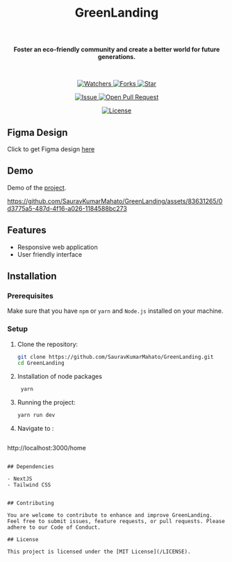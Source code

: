 # <p align="center">GreenLanding</p>

<br/>
<p align="center">
    <strong>Foster an eco-friendly community and create a better world for future generations.</strong>
</p>
<br/>

<p align="center">
    <p align="center">
        <a href="https://github.com/SauravKumarMahato/GreenLanding" target="blank">
            <img src="https://img.shields.io/github/watchers/SauravKumarMahato/GreenLanding?style=for-the-badge&logo=appveyor" alt="Watchers"/>
        </a>
        <a href="https://github.com/SauravKumarMahato/GreenLanding/fork" target="blank">
            <img src="https://img.shields.io/github/forks/SauravKumarMahato/GreenLanding?style=for-the-badge&logo=appveyor" alt="Forks"/>
        </a>
        <a href="https://github.com/SauravKumarMahato/GreenLanding/stargazers" target="blank">
            <img src="https://img.shields.io/github/stars/SauravKumarMahato/GreenLanding?style=for-the-badge&logo=appveyor" alt="Star"/>
        </a>
    </p>
    <p align="center">
        <a href="https://github.com/SauravKumarMahato/GreenLanding/issues" target="blank">
            <img src="https://img.shields.io/github/issues/SauravKumarMahato/GreenLanding.svg?style=for-the-badge&logo=appveyor" alt="Issue"/>
        </a>
        <a href="https://github.com/SauravKumarMahato/GreenLanding/pulls" target="blank">
            <img src="https://img.shields.io/github/issues-pr/SauravKumarMahato/GreenLanding.svg?style=for-the-badge&logo=appveyor" alt="Open Pull Request"/>
        </a>
    </p>
    <p align="center">
        <a href="https://github.com/SusheelThapa/Trendeo/blob/master/LICENSE" target="blank">
            <img src="https://img.shields.io/github/license/SauravKumarMahato/GreenLanding?style=for-the-badge&logo=appveyor" alt="License" />
        </a>
    </p>
</p>

## Figma Design

Click to get Figma design [here](https://www.figma.com/design/Hl0uI7MqdoUpwYXppOc92p/Untitled?node-id=0-1&t=uGb1T9B1DqPJRaMY-1)

## Demo

Demo of the [project]().

https://github.com/SauravKumarMahato/GreenLanding/assets/83631265/0d3775a5-487d-4f16-a026-1184588bc273



## Features 
- Responsive web application
- User friendly interface

## Installation

### Prerequisites

Make sure that you have `npm` or `yarn` and `Node.js` installed on your machine.

### Setup

1. Clone the repository:

   ```bash
   git clone https://github.com/SauravKumarMahato/GreenLanding.git
   cd GreenLanding

   ```

2. Installation of node packages

   ```bash
    yarn
   ```

3. Running the project:

   ```bash
   yarn run dev
   ```

3. Navigate to :

   ```bash
  http://localhost:3000/home
   ```

## Dependencies

- NextJS
- Tailwind CSS


## Contributing

You are welcome to contribute to enhance and improve GreenLanding. Feel free to submit issues, feature requests, or pull requests. Please adhere to our Code of Conduct.

## License

This project is licensed under the [MIT License](/LICENSE).
